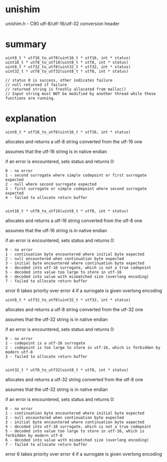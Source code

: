 # unishim
unishim.h - C90 utf-8/utf-16/utf-32 conversion header

# summary

    uint8_t * utf16_to_utf8(uint16_t * utf16, int * status)
    uint16_t * utf8_to_utf16(uint8_t * utf8, int * status)
    uint8_t * utf32_to_utf8(uint32_t * utf32, int * status)
    uint32_t * utf8_to_utf32(uint8_t * utf8, int * status)

    // status 0 is success, other indicates failure
    // null returned if failure
    // returned string is freshly allocated from malloc()
    // Input string must NOT be modified by another thread while these functions are running.

# explanation

    uint8_t * utf16_to_utf8(uint16_t * utf16, int * status)

allocates and returns a utf-8 string converted from the utf-16 one

assumes that the utf-16 string is in native endian

if an error is encountered, sets status and returns 0:

    0 - no error
    1 - second surrogate where simple codepoint or first surrogate expected
    2 - null where second surrogate expected
    3 - first surrogate or simple codepoint where second surrogate expected
    4 - failed to allocate return buffer


    uint16_t * utf8_to_utf16(uint8_t * utf8, int * status)

allocates and returns a utf-16 string converted from the utf-8 one

assumes that the utf-16 string is in native endian

if an error is encountered, sets status and returns 0:

    0 - no error
    1 - continuation byte encountered where initial byte expected
    2 - null encountered when continuation byte expected
    3 - initial byte encountered where continuation byte expected
    4 - decoded into utf-16 surrogate, which is not a true codepoint
    5 - decoded into value too large to store in utf-16
    6 - decoded into value with mismatched size (overlong encoding)
    7 - failed to allocate return buffer

error 6 takes priority over error 4 if a surrogate is given overlong encoding

    uint8_t * utf32_to_utf8(uint32_t * utf32, int * status)

allocates and returns a utf-8 string converted from the utf-32 one

assumes that the utf-32 string is in native endian

if an error is encountered, sets status and returns 0:

    0 - no error
    1 - codepoint is a utf-16 surrogate
    2 - codepoint is too large to store in utf-16, which is forbidden by modern utf-8
    3 - failed to allocate return buffer


    uint32_t * utf8_to_utf32(uint8_t * utf8, int * status)

allocates and returns a utf-32 string converted from the utf-8 one

assumes that the utf-32 string is in native endian

if an error is encountered, sets status and returns 0:

    0 - no error
    1 - continuation byte encountered where initial byte expected
    2 - null encountered when continuation byte expected
    3 - initial byte encountered where continuation byte expected
    4 - decoded into utf-16 surrogate, which is not a true codepoint
    5 - decoded into value too large to store in utf-16, which is forbidden by modern utf-8
    6 - decoded into value with mismatched size (overlong encoding)
    7 - failed to allocate return buffer

error 6 takes priority over error 4 if a surrogate is given overlong encoding

